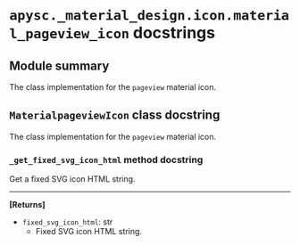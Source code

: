# `apysc._material_design.icon.material_pageview_icon` docstrings

## Module summary

The class implementation for the `pageview` material icon.

## `MaterialpageviewIcon` class docstring

The class implementation for the `pageview` material icon.

### `_get_fixed_svg_icon_html` method docstring

Get a fixed SVG icon HTML string.<hr>

**[Returns]**

- `fixed_svg_icon_html`: str
  - Fixed SVG icon HTML string.